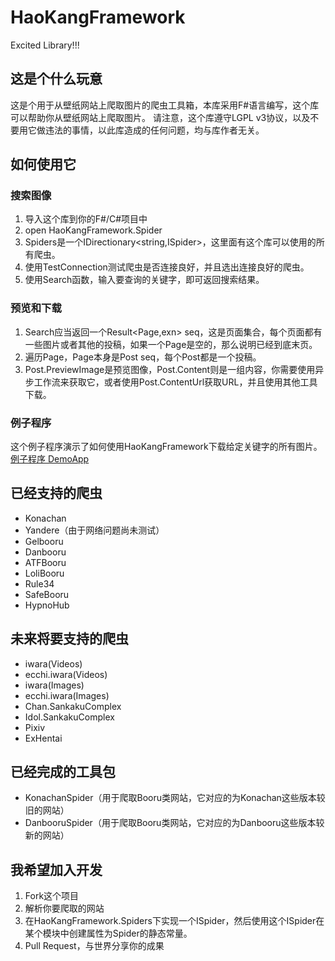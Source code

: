 # HaoKangFramework
Excited Library!!!


## 这是个什么玩意
这是个用于从壁纸网站上爬取图片的爬虫工具箱，本库采用F#语言编写，这个库可以帮助你从壁纸网站上爬取图片。
请注意，这个库遵守LGPL v3协议，以及不要用它做违法的事情，以此库造成的任何问题，均与库作者无关。

## 如何使用它

### 搜索图像
1. 导入这个库到你的F#/C#项目中
2. open HaoKangFramework.Spider
3. Spiders是一个IDirectionary<string,ISpider>，这里面有这个库可以使用的所有爬虫。
4. 使用TestConnection测试爬虫是否连接良好，并且选出连接良好的爬虫。
5. 使用Search函数，输入要查询的关键字，即可返回搜索结果。

### 预览和下载
1. Search应当返回一个Result<Page,exn> seq，这是页面集合，每个页面都有一些图片或者其他的投稿，如果一个Page是空的，那么说明已经到底末页。
2. 遍历Page，Page本身是Post seq，每个Post都是一个投稿。
3. Post.PreviewImage是预览图像，Post.Content则是一组内容，你需要使用异步工作流来获取它，或者使用Post.ContentUrl获取URL，并且使用其他工具下载。

### 例子程序
这个例子程序演示了如何使用HaoKangFramework下载给定关键字的所有图片。    
[例子程序 DemoApp](DemoApp/Program.fs)

## 已经支持的爬虫
- Konachan
- Yandere（由于网络问题尚未测试）
- Gelbooru
- Danbooru
- ATFBooru
- LoliBooru
- Rule34
- SafeBooru
- HypnoHub

## 未来将要支持的爬虫
- iwara(Videos)
- ecchi.iwara(Videos)
- iwara(Images)
- ecchi.iwara(Images)
- Chan.SankakuComplex
- Idol.SankakuComplex
- Pixiv
- ExHentai

## 已经完成的工具包
- KonachanSpider（用于爬取Booru类网站，它对应的为Konachan这些版本较旧的网站）
- DanbooruSpider（用于爬取Booru类网站，它对应的为Danbooru这些版本较新的网站）

## 我希望加入开发

1. Fork这个项目
2. 解析你要爬取的网站
3. 在HaoKangFramework.Spiders下实现一个ISpider，然后使用这个ISpider在某个模块中创建属性为Spider的静态常量。
4. Pull Request，与世界分享你的成果

